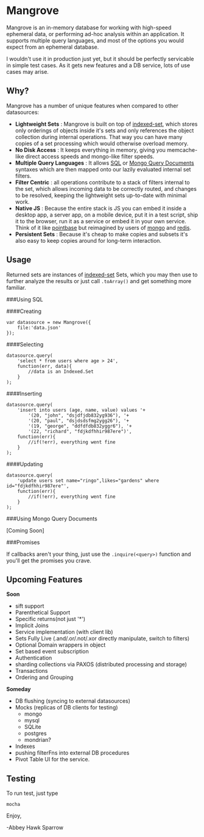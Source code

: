 Mangrove
========
Mangrove is an in-memory database for working with high-speed ephemeral data, or performing ad-hoc analysis within an application. It supports multiple query languages, and most of the options you would expect from an ephemeral database.

I wouldn't use it in production just yet, but it should be perfectly servicable in simple test cases. As it gets new features and a DB service, lots of use cases may arise.

Why?
----
Mangrove has a number of unique features when compared to other datasources:

- **Lightweight Sets** : Mangrove is built on top of [indexed-set](https://www.npmjs.com/package/indexed-set), which stores only orderings of objects inside it's sets and only references the object collection during internal operations. That way you can have many copies of a set processing which would otherwise overload memory.
- **No Disk Access** : It keeps everything in memory, giving you memcache-like direct access speeds and mongo-like filter speeds.
- **Multiple Query Languages** : It allows [SQL](https://en.wikipedia.org/wiki/SQL) or [Mongo Query Documents](https://docs.mongodb.com/manual/crud/) syntaxes which are then mapped onto our lazily evaluated internal set filters.
- **Filter Centric** : all operations contribute to a stack of filters internal to the set, which allows incoming data to be correctly routed, and changes to be resolved, keeping the lightweight sets up-to-date with minimal work.
- **Native JS** : Because the entire stack is JS you can embed it inside a desktop app, a server app, on a mobile device, put it in a test script, ship it to the browser, run it as a service or embed it in your own service. Think of it like [pointbase](https://en.wikipedia.org/wiki/PointBase) but reimagined by users of [mongo](https://www.mongodb.com) and [redis](http://redis.io).
- **Persistent Sets** : Because it's cheap to make copies and subsets it's also easy to keep copies around for long-term interaction.


Usage
-----

Returned sets are instances of [indexed-set](https://www.npmjs.com/package/indexed-set) Sets, which you may then use to further analyze the results or just call `.toArray()` and get something more familiar.

###Using SQL

####Creating

	var datasource = new Mangrove({
		file:'data.json'
	});

####Selecting

	datasource.query(
        'select * from users where age > 24', 
        function(err, data){
            //data is an Indexed.Set
        }
    );

####Inserting

	datasource.query(
        'insert into users (age, name, value) values '+
        	'(20, "john", "dsjdfjdb832yg936"), '+
        	'(20, "paul", "dsjdsdsfmg2ygg26"), '+
        	'(19, "george", "ddfdfdb832yggr6"), '+
        	'(22, "richard", "fdjkdfhhir987ere")', 
        function(err){
        	//if(!err), everything went fine
        }
    );
    
####Updating

	datasource.query(
        'update users set name="ringo",likes="gardens" where id="fdjkdfhhir987ere"', 
        function(err){
            //if(!err), everything went fine
        }
    );

###Using Mongo Query Documents

[Coming Soon]

###Promises

If callbacks aren't your thing, just use the `.inquire(<query>)` function and you'll get the promises you crave.

 
 Upcoming Features
 -----------------
 
 **Soon**
 
 - sift support
 - Parenthetical Support
 - Specific returns(not just '*')
 - Implicit Joins
 - Service implementation (with client lib)
 - Sets Fully Live (.and/.or/.not/.xor directly manipulate, switch to filters)
 - Optional Domain wrappers in object
 - Set based event subscription 
 - Authentication
 - sharding collections via PAXOS (distributed processing and storage)
 - Transactions
 - Ordering and Grouping
 
  **Someday**
 
 - DB flushing (syncing to external datasources)
 - Mocks (replicas of DB clients for testing)
 	- mongo
 	- mysql
 	- SQLite
 	- postgres
 	- mondrian?
 - Indexes
 - pushing filterFns into external DB procedures
 - Pivot Table UI for the service.
 
 Testing
 -------
 To run test, just type
 
	mocha
 		
 Enjoy,
 
 -Abbey Hawk Sparrow